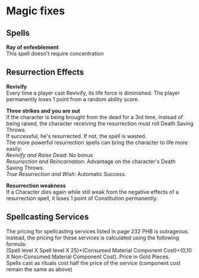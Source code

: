 # Magic fixes

## Spells
**Ray of enfeeblement**  
This spell doesn't require concentration  
## Resurrection Effects
**Revivify**  
Every time a player cast Revivify, its life force is diminished. The player permanently loses 1 point from a random ability score.  

**Three strikes and you are out**  
If the character is being brought from the dead for a 3rd time, instead of being raised, the character receiving the resurrection must roll Death Saving Throws.  
If successful, he's resurrected. If not, the spell is wasted.  
The more powerful resurrection spells can bring the character to life more easily:  
*Revivify and Raise Dead*: No bonus  
*Resurrection and Reincarnation*: Advantage on the character's Death Saving Throws.  
*True Resurrection and Wish*: Automatic Success.  
  
**Resurrection weakness**  
If a Character dies again while still weak from the negative effects of a resurrection spell, it loses 1 point of Constitution permanently.  

## Spellcasting Services  
The pricing for spellcasting services listed in page 232 PHB is outrageous.  
Instead, the pricing for these services is calculated using the following formula:  
(Spell level X Spell level X 25)+(Consumed Material Component Cost)+(0,10 X Non-Consumed Material Component Cost). Price in Gold Pieces.  
Spells cast as rituals cost half the price of the service (component cost remain the same as above)  
